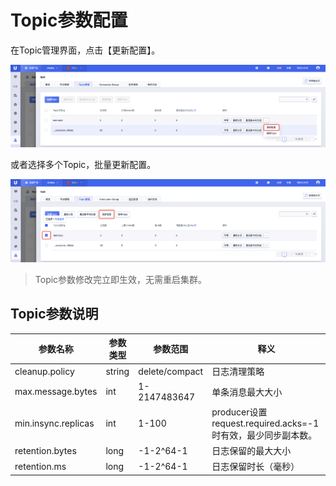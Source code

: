 # Topic参数配置

在Topic管理界面，点击【更新配置】。

![img](/images/guide/topic/config_button_one.png)

或者选择多个Topic，批量更新配置。

![img](/images/guide/topic/config_button_multi.png)

> Topic参数修改完立即生效，无需重启集群。

## Topic参数说明

| 参数名称     | 参数类型 | 参数范围       | 释义        |
| ----------- | -------- | -------------- | ----------- |
| cleanup.policy       | string  | delete/compact    | 日志清理策略    |
| max.message.bytes    | int  | 1-2147483647    | 单条消息最大大小   |
| min.insync.replicas  | int  | 1-100    | producer设置request.required.acks=-1时有效，最少同步副本数。 |
| retention.bytes     | long  | -1-2^64-1 | 日志保留的最大大小   |
| retention.ms        | long | -1-2^64-1 | 日志保留时长（毫秒） |
